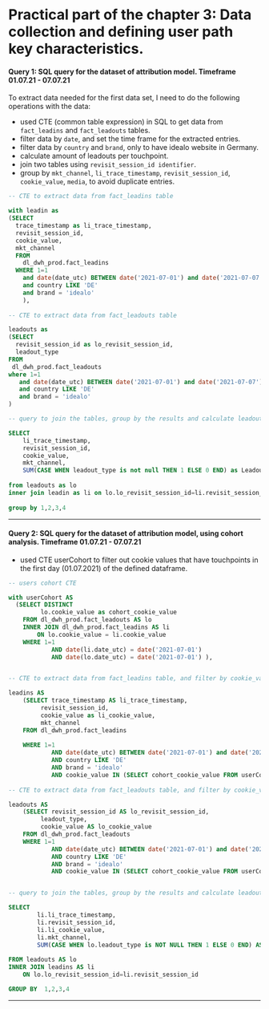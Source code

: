 # Practical part of the chapter 3: Data collection and defining user path key characteristics.

#### Query 1: SQL query for the dataset of attribution model. Timeframe 01.07.21 - 07.07.21

To extract data needed for the first data set, I need to do the following operations with the data:

* used CTE (common table expression) in SQL to get data from `fact_leadins` and `fact_leadouts` tables.
* filter data by `date`, and set the time frame for the extracted entries.
* filter data by `country` and `brand`, only to have idealo website in Germany.
* calculate amount of leadouts per touchpoint.
* join two tables using `revisit_session_id identifier`.
* group by `mkt_channel`, `li_trace_timestamp`, `revisit_session_id`, `cookie_value`, `media`, to avoid duplicate entries.


```sql 
-- CTE to extract data from fact_leadins table

with leadin as
(SELECT
  trace_timestamp as li_trace_timestamp,
  revisit_session_id,
  cookie_value,
  mkt_channel
  FROM
    dl_dwh_prod.fact_leadins
  WHERE 1=1
    and date(date_utc) BETWEEN date('2021-07-01') and date('2021-07-07')
    and country LIKE 'DE'
    and brand = 'idealo'
    ),
 
-- CTE to extract data from fact_leadouts table

leadouts as
(SELECT
  revisit_session_id as lo_revisit_session_id,
  leadout_type
FROM 
 dl_dwh_prod.fact_leadouts
where 1=1
   and date(date_utc) BETWEEN date('2021-07-01') and date('2021-07-07')
   and country LIKE 'DE'
   and brand = 'idealo'
)

-- query to join the tables, group by the results and calculate leadouts number

SELECT
    li_trace_timestamp,
    revisit_session_id,
    cookie_value,
    mkt_channel,
    SUM(CASE WHEN leadout_type is not null THEN 1 ELSE 0 END) as Leadouts
  
from leadouts as lo 
inner join leadin as li on lo.lo_revisit_session_id=li.revisit_session_id
 
group by 1,2,3,4
```

------

#### Query 2: SQL query for the dataset of attribution model, using cohort analysis. Timeframe 01.07.21 - 07.07.21

* used CTE userCohort to filter out cookie values that have touchpoints in the first day (01.07.2021) of the defined dataframe.

```sql 
-- users cohort CTE

with userCohort AS 
  (SELECT DISTINCT 
         lo.cookie_value as cohort_cookie_value
    FROM dl_dwh_prod.fact_leadouts AS lo
    INNER JOIN dl_dwh_prod.fact_leadins AS li
        ON lo.cookie_value = li.cookie_value 
    WHERE 1=1
            AND date(li.date_utc) = date('2021-07-01')
            AND date(lo.date_utc) = date('2021-07-01') ),


-- CTE to extract data from fact_leadins table, and filter by cookie_value from user_cohort CTE 

leadins AS 
    (SELECT trace_timestamp AS li_trace_timestamp,
         revisit_session_id,
         cookie_value as li_cookie_value,
         mkt_channel
    FROM dl_dwh_prod.fact_leadins
  
    WHERE 1=1 
            AND date(date_utc) BETWEEN date('2021-07-01') and date('2021-07-07')
            AND country LIKE 'DE'
            AND brand = 'idealo' 
            AND cookie_value IN (SELECT cohort_cookie_value FROM userCohort) ),
 
-- CTE to extract data from fact_leadouts table, and filter by cookie_value from user_cohort CTE 

leadouts AS 
    (SELECT revisit_session_id AS lo_revisit_session_id,
         leadout_type,
         cookie_value AS lo_cookie_value
    FROM dl_dwh_prod.fact_leadouts
    WHERE 1=1
            AND date(date_utc) BETWEEN date('2021-07-01') and date('2021-07-07')
            AND country LIKE 'DE'
            AND brand = 'idealo'
            AND cookie_value IN (SELECT cohort_cookie_value FROM userCohort)  )


-- query to join the tables, group by the results and calculate leadouts number

SELECT 
        li.li_trace_timestamp,
        li.revisit_session_id,
        li.li_cookie_value,
        li.mkt_channel,
        SUM(CASE WHEN lo.leadout_type is NOT NULL THEN 1 ELSE 0 END) AS leadouts_Num
         
FROM leadouts AS lo
INNER JOIN leadins AS li
    ON lo.lo_revisit_session_id=li.revisit_session_id

GROUP BY  1,2,3,4
```

------